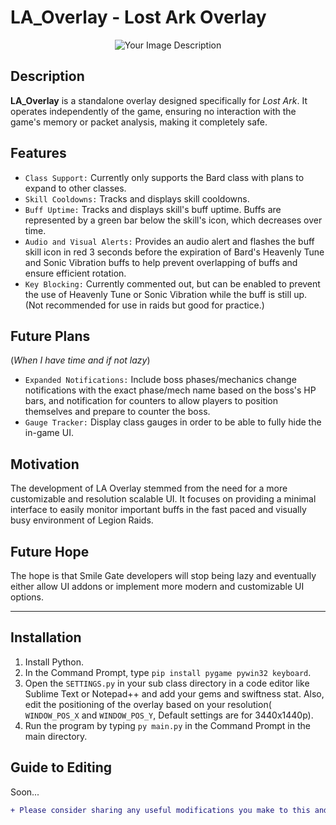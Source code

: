 # LA_Overlay - Lost Ark Overlay

<p align="center">
  <img src="https://i.imgur.com/J1KqXGR.gif" alt="Your Image Description">
</p>

## Description
**LA_Overlay** is a standalone overlay designed specifically for *Lost Ark*. It operates independently of the game, ensuring no interaction with the game's memory or packet analysis, making it completely safe.

## Features
- ``Class Support:`` Currently only supports the Bard class with plans to expand to other classes.
- ``Skill Cooldowns:`` Tracks and displays skill cooldowns.
- ``Buff Uptime:`` Tracks and displays skill's buff uptime. Buffs are represented by a green bar below the skill's icon, which decreases over time.
- ``Audio and Visual Alerts:`` Provides an audio alert and flashes the buff skill icon in red 3 seconds before the expiration of Bard's Heavenly Tune and Sonic Vibration buffs to help prevent overlapping of buffs and ensure efficient rotation.
- ``Key Blocking:`` Currently commented out, but can be enabled to prevent the use of Heavenly Tune or Sonic Vibration while the buff is still up. (Not recommended for use in raids but good for practice.)

## Future Plans 
(*When I have time and if not lazy*)
- ``Expanded Notifications:`` Include boss phases/mechanics change notifications with the exact phase/mech name based on the boss's HP bars, and notification for counters to allow players to position themselves and prepare to counter the boss.
- ``Gauge Tracker:`` Display class gauges in order to be able to fully hide the in-game UI.

## Motivation
The development of LA Overlay stemmed from the need for a more customizable and resolution scalable UI. It focuses on providing a minimal interface to easily monitor important buffs in the fast paced and visually busy environment of Legion Raids.

## Future Hope
The hope is that Smile Gate developers will stop being lazy and eventually either allow UI addons or implement more modern and customizable UI options.

------------------

## Installation

1. Install Python.
2. In the Command Prompt, type `pip install pygame pywin32 keyboard`.
3. Open the `SETTINGS.py` in your sub class directory in a code editor like Sublime Text or Notepad++ and add your gems and swiftness stat. Also, edit the positioning of the overlay based on your resolution( `WINDOW_POS_X` and `WINDOW_POS_Y`, Default settings are for 3440x1440p).
4. Run the program by typing `py main.py` in the Command Prompt in the main directory.

## Guide to Editing
Soon...

```diff
+ Please consider sharing any useful modifications you make to this and any assistance is welcome.
```
